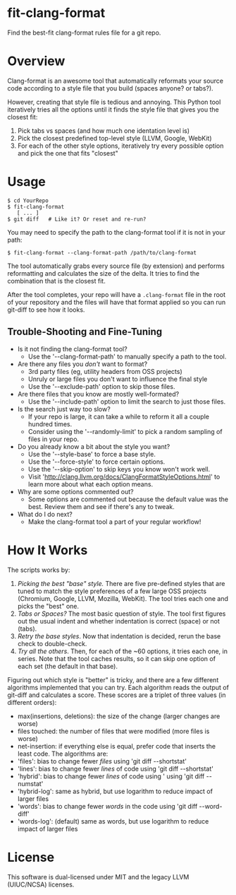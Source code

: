 # fit-clang-format
Find the best-fit clang-format rules file for a git repo.

# Overview

Clang-format is an awesome tool that automatically reformats your source code according to a style file that you build (spaces anyone? or tabs?).

However, creating that style file is tedious and annoying. This Python tool iteratively tries all the options until it finds the style file that gives you the closest fit:
1. Pick tabs vs spaces (and how much one identation level is)
2. Pick the closest predefined top-level style (LLVM, Google, WebKit)
3. For each of the other style options, iteratively try every possible option and pick the one that fits "closest"

# Usage

    $ cd YourRepo
    $ fit-clang-format
       [ ... ]
    $ git diff   # Like it? Or reset and re-run?

You may need to specify the path to the clang-format tool if it is not in your path:

    $ fit-clang-format --clang-format-path /path/to/clang-format

The tool automatically grabs every source file (by extension) and performs reformatting and calculates the size of the delta.
It tries to find the combination that is the closest fit.

After the tool completes, your repo will have a `.clang-format` file in the root of your repository and the files will
have that format applied so you can run git-diff to see how it looks. 

## Trouble-Shooting and Fine-Tuning
   * Is it not finding the clang-format tool?
      * Use the '--clang-format-path' to manually specify a path to the tool.
   * Are there any files you *don't* want to format?
      * 3rd party files (eg, utility headers from OSS projects)
      * Unruly or large files you don't want to influence the final style
      * Use the '--exclude-path' option to skip those files.
   * Are there files that you know are mostly well-formated?
      * Use the '--include-path' option to limit the search to just those files.
   * Is the search just way too slow?
      * If your repo is large, it can take a while to reform it all a couple hundred times.
      * Consider using the '--randomly-limit' to pick a random sampling of files in your repo.
   * Do you already know a bit about the style you want?
      * Use the '--style-base' to force a base style.
      * Use the '--force-style' to force certain options.
      * Use the '--skip-option' to skip keys you know won't work well.
      * Visit 'http://clang.llvm.org/docs/ClangFormatStyleOptions.html' to learn more about what each option means.
   * Why are some options commented out?
      * Some options are commented out because the default value was the best. Review them and see if there's any to tweak.
   * What do I do next?
      * Make the clang-format tool a part of your regular workflow!

# How It Works

The scripts works by:
1. *Picking the best "base" style.* There are five pre-defined styles that are tuned to match the style preferences
of a few large OSS projects (Chromium, Google, LLVM, Mozilla, WebKit). The tool tries each one and picks the "best"
one.
2. *Tabs or Spaces?* The most basic question of style. The tool first figures out the usual indent and whether indentation is correct (space) or not (tabs). </trolling>
3. *Retry the base styles*. Now that indentation is decided, rerun the base check to double-check.
4. *Try all the others*. Then, for each of the ~60 options, it tries each one, in series. Note that the tool caches results, so it can skip one option of each set (the default in that base).


Figuring out which style is "better" is tricky, and there are a few different algorithms implemented that you can try.
Each algorithm reads the output of git-diff and calculates a score. These scores are a triplet of three values (in
different orders):
   * max(insertions, deletions): the size of the change (larger changes are worse)
   * files touched: the number of files that were modified (more files is worse)
   * net-insertion: if everything else is equal, prefer code that inserts the least code.
The algorithms are:
   * 'files': bias to change fewer *files* using 'git diff --shortstat'
   * 'lines': bias to change fewer *lines* of code using 'git diff --shortstat'
   * 'hybrid': bias to change fewer *lines* of code using ' using 'git diff --numstat'
   * 'hybrid-log': same as hybrid, but use logarithm to reduce impact of larger files
   * 'words': bias to change fewer *words* in the code using 'git diff --word-diff'
   * 'words-log': (default) same as words, but use logarithm to reduce impact of larger files

# License
This software is dual-licensed under MIT and the legacy LLVM (UIUC/NCSA) licenses.
